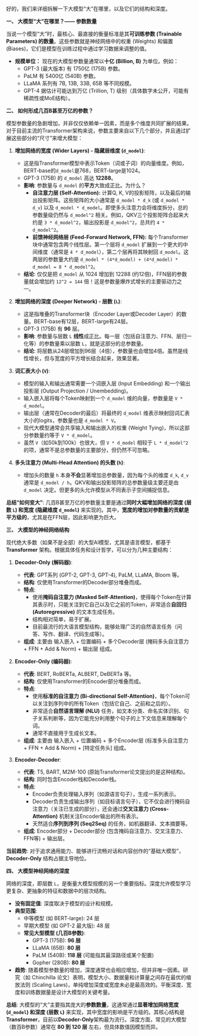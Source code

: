 好的，我们来详细拆解一下大模型“大”在哪里，以及它们的结构和深度。

**一、 大模型“大”在哪里？—— 参数数量**

当说一个模型“大”时，最核心、最直接的衡量标准是其**可训练参数 (Trainable Parameters) 的数量**。这些参数就是神经网络中的权重 (Weights) 和偏置 (Biases)，它们是模型在训练过程中通过学习数据来调整的值。

*   **规模单位：** 现在的大模型参数量通常以**十亿 (Billion, B)** 为单位。例如：
    *   GPT-3 (最大版本) 有 1750亿 (175B) 参数。
    *   PaLM 有 5400亿 (540B) 参数。
    *   LLaMA 系列有 7B, 13B, 33B, 65B 等不同规模。
    *   GPT-4 据估计可能达到万亿 (Trillion, T) 级别（具体数字未公开，可能有稀疏性或MoE结构）。

**二、 如何形成几百B甚至万亿的参数？**

模型参数量的急剧增加，并非仅仅依赖单一因素，而是多个维度共同扩展的结果。对于目前主流的Transformer架构来说，参数主要来自以下几个部分，并且通过扩展这些部分的“尺寸”来增大模型：

1.  **增加网络的宽度 (Wider Layers) - 隐藏层维度 (`d_model`)**:
    *   这是指Transformer模型中表示Token（词或子词）的向量维度。例如，BERT-base的`d_model`是768，BERT-large是1024。
    *   GPT-3 (175B) 的 `d_model` 高达 **12288**。
    *   **影响**: 参数量与 `d_model` 的**平方**大致成正比。为什么？
        *   **自注意力层 (Self-Attention):** 计算Q, K, V的投影矩阵，以及最后的输出投影矩阵。这些矩阵的大小通常是 `d_model * d_k` (或 `d_model * d_v`) 以及 `d_model * d_model`。即使多头注意力会将维度拆分，总的参数量级仍然与 `d_model^2` 相关。例如，QKV三个投影矩阵合起来大约是 `3 * d_model^2`，输出投影是 `d_model^2`，总共约 `4 * d_model^2`。
        *   **前馈神经网络层 (Feed-Forward Network, FFN):** 每个Transformer块中通常包含两个线性层。第一个层将 `d_model` 扩展到一个更大的中间维度（通常是 `4 * d_model`），第二个层再将其映射回 `d_model`。这两层的参数量大约是 `d_model * (4*d_model) + (4*d_model) * d_model = 8 * d_model^2`。
    *   **结论**: 仅仅是把 `d_model` 从 1024 增加到 12288 (约12倍)，FFN层的参数量就会增加约 `12^2 = 144` 倍！这是参数量爆炸式增长的主要驱动力之一。

2.  **增加网络的深度 (Deeper Network) - 层数 (`L`)**:
    *   这是指堆叠的Transformer块（Encoder Layer或Decoder Layer）的数量。BERT-base有12层，BERT-large有24层。
    *   GPT-3 (175B) 有 **96** 层。
    *   **影响**: 参数量与层数 `L` **线性**成正比。每一层（包括自注意力、FFN、层归一化等）的参数量乘以层数 `L`，就是这部分的总参数量。
    *   **结论**: 将层数从24层增加到96层（4倍），参数量也会增加4倍。虽然是线性增长，但与宽度的平方增长结合起来，效果显著。

3.  **词汇表大小 (`V`)**:
    *   模型的输入和输出通常需要一个词嵌入层 (Input Embedding) 和一个输出投影层 (Output Projection / Unembedding)。
    *   输入嵌入层将每个Token映射到一个 `d_model` 维的向量，参数量是 `V * d_model`。
    *   输出层（通常在Decoder的最后）将最终的 `d_model` 维表示映射回词汇表大小的logits，参数量也是 `d_model * V`。
    *   现代大模型通常会共享输入和输出嵌入的权重 (Weight Tying)，所以这部分参数量约等于 `V * d_model`。
    *   虽然 `V`（如50k到100k）也很大，但 `V * d_model` 相较于 `L * d_model^2` 的项，通常不是总参数量的主要部分，但仍然不可忽略。

4.  **多头注意力 (Multi-Head Attention) 的头数 (`h`)**:
    *   增加头的数量 `h` 本身**不会**显著增加总参数量，因为每个头的维度 `d_k`, `d_v` 通常是 `d_model / h`。QKV和输出投影矩阵的总参数量级主要还是由 `d_model` 决定。但更多的头允许模型从不同表示子空间捕捉信息。

**总结“如何变大”**:
几百B甚至万亿的参数量主要是通过**同时大幅增加网络的深度 (层数 `L`) 和宽度 (隐藏维度 `d_model`)** 来实现的。其中，**宽度的增加对参数量的贡献是平方级的**，尤其是在FFN层，因此影响更为巨大。

**三、 大模型的神经网络结构**

现代绝大多数（如果不是全部）的大型AI模型，尤其是语言模型，都基于 **Transformer** 架构。根据具体任务和设计哲学，可以分为几种主要结构：

1.  **Decoder-Only (解码器)**:
    *   **代表**: GPT系列 (GPT-2, GPT-3, GPT-4), PaLM, LLaMA, Bloom 等。
    *   **结构**: 仅使用Transformer的Decoder部分堆叠而成。
    *   **特点**:
        *   使用**掩码自注意力 (Masked Self-Attention)**，使得每个Token在计算其表示时，只能关注到它自己以及它之前的Token，非常适合**自回归 (Autoregressive)** 的文本生成任务。
        *   结构相对简单，易于扩展。
        *   目前最流行的大语言模型结构，能够处理广泛的自然语言任务（问答、写作、翻译、代码生成等）。
    *   **组成**: 主要由 输入嵌入 + 位置编码 + 多个Decoder层 (掩码多头自注意力 + FFN + Add & Norm) + 输出层 组成。

2.  **Encoder-Only (编码器)**:
    *   **代表**: BERT, RoBERTa, ALBERT, DeBERTa 等。
    *   **结构**: 仅使用Transformer的Encoder部分堆叠而成。
    *   **特点**:
        *   使用**标准的自注意力 (Bi-directional Self-Attention)**，每个Token可以关注到序列中的所有Token（包括它自己、之前和之后的）。
        *   非常适合**自然语言理解 (NLU)** 任务，如文本分类、命名实体识别、句子关系判断等，因为它能充分利用整个句子的上下文信息来理解每个词。
        *   通常不直接用于生成长文本。
    *   **组成**: 主要由 输入嵌入 + 位置编码 + 多个Encoder层 (标准多头自注意力 + FFN + Add & Norm) + [特定任务头] 组成。

3.  **Encoder-Decoder**:
    *   **代表**: T5, BART, M2M-100 (原始Transformer论文提出的是这种结构)。
    *   **结构**: 同时包含Encoder栈和Decoder栈。
    *   **特点**:
        *   Encoder负责处理输入序列（如源语言句子），生成一系列表示。
        *   Decoder负责生成输出序列（如目标语言句子），它不仅会进行掩码自注意力（关注已生成的部分），还会通过**交叉注意力 (Cross-Attention)** 机制关注Encoder输出的所有表示。
        *   天然适合**序列到序列 (Seq2Seq)** 的任务，如机器翻译、文本摘要等。
    *   **组成**: Encoder部分 + Decoder部分 (包含掩码自注意力、交叉注意力、FFN等) + 输出层。

**当前趋势**: 对于追求通用能力、能够进行流畅对话和内容创作的“基础大模型”，**Decoder-Only** 结构占据主导地位。

**四、 大模型神经网络的深度**

网络的深度，即层数 `L`，是衡量大模型规模的另一个重要指标。深度允许模型学习更复杂、更抽象的特征和数据中的层次结构。

*   **没有固定值**: 深度取决于模型的设计和规模。
*   **典型范围**:
    *   中等模型 (如 BERT-large): 24 层
    *   早期大模型 (如 GPT-2 最大版): 48 层
    *   **常见大型模型 (几百B参数)**:
        *   GPT-3 (175B): **96 层**
        *   LLaMA (65B): **80 层**
        *   PaLM (540B): **118 层** (可能指其最深路径或某个配置)
        *   Gopher (280B): **80 层**
*   **趋势**: 随着模型参数量的增加，深度通常也会相应增加，但并非唯一因素。研究（如 Chinchilla 论文）表明，模型大小、数据量和计算量之间存在最优的缩放法则 (Scaling Laws)，单纯增加深度或宽度未必是最高效的。平衡深度、宽度和训练数据量是设计大模型的关键考量。

**总结**:
大模型的“大”主要指其庞大的**参数数量**，这通常通过**显著增加网络宽度 (`d_model`) 和深度 (层数 `L`)** 来实现，其中宽度的影响是平方级的。其核心结构是**Transformer**，目前以**Decoder-Only**架构最为流行。深度方面，常见的大模型（数百B参数）通常在 **80 到 120 层** 左右，但具体数值因模型而异。